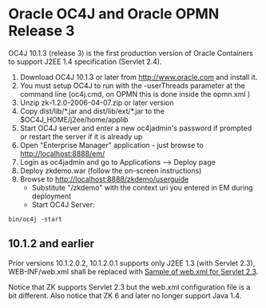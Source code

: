 # Oracle OC4J and Oracle OPMN Release 3

OC4J 10.1.3 (release 3) is the first production version of Oracle
Containers to support J2EE 1.4 specification (Servlet 2.4).

1.  Download OC4J 10.1.3 or later from <http://www.oracle.com> and
    install it.
2.  You must setup OC4J to run with the -userThreads parameter at the
    command line (oc4j.cmd, on OPMN this is done inside the opmn.xml
    <data id="oc4j-options" value="-userThreads" />)
3.  Unzip zk-1.2.0-2006-04-07.zip or later version
4.  Copy dist/lib/\*.jar and dist/lib/ext/\*.jar to the
    \$OC4J_HOME/j2ee/home/applib
5.  Start OC4J server and enter a new oc4jadmin's password if prompted
    or restart the server if it is already up
6.  Open "Enterprise Manager" application - just browse to
    <http://localhost:8888/em/>
7.  Login as oc4jadmin and go to Applications --\> Deploy page
8.  Deploy zkdemo.war (follow the on-screen instructions)
9.  Browse to <http://localhost:8888/zkdemo/userguide>
    - Substitute "/zkdemo" with the context uri you entered in EM during
      deployment
    - Start OC4J Server:

  
  
`bin/oc4j -start`

## 10.1.2 and earlier

Prior versions 10.1.2.0.2, 10.1.2.0.1 supports only J2EE 1.3 (with
Servlet 2.3), WEB-INF/web.xml shall be replaced with [Sample of web.xml for Servlet 2.3](ZK_Background/Sample_of_web.xml_for_Servlet_2.3).

Notice that ZK supports Servlet 2.3 but the web.xml configuration file
is a bit different. Also notice that ZK 6 and later no longer support
Java 1.4.


